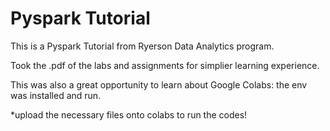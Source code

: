 # Pyspark Tutorial
This is a Pyspark Tutorial from Ryerson Data Analytics program. 

Took the .pdf of the labs and assignments for simplier learning experience.

This was also a great opportunity to learn about Google Colabs: the env was installed and run.

*upload the necessary files onto colabs to run the codes!
 
